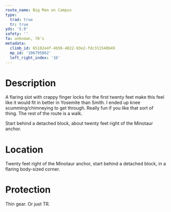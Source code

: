 ```yaml
---
route_name: Big Man on Campus
type:
  trad: true
  tr: true
yds: '5.9'
safety: ''
fa: unknown, 70's
metadata:
  climb_id: 65102e4f-4b58-4022-93e2-fdc311548b49
  mp_id: '106795862'
  left_right_index: '16'
---
```

# Description
A flaring slot with crappy finger locks for the first twenty feet make this feel like it would fit in better in Yosemite than Smith.  I ended up knee scumming/chimneying to get through.  Really fun if you like that sort of thing.  The rest of the route is a walk.

Start behind a detached block, about twenty feet right of the Minotaur anchor.

# Location
Twenty feet right of the Minotaur anchor, start behind a detached block, in a flaring body-sized corner.

# Protection
Thin gear. Or just TR.
